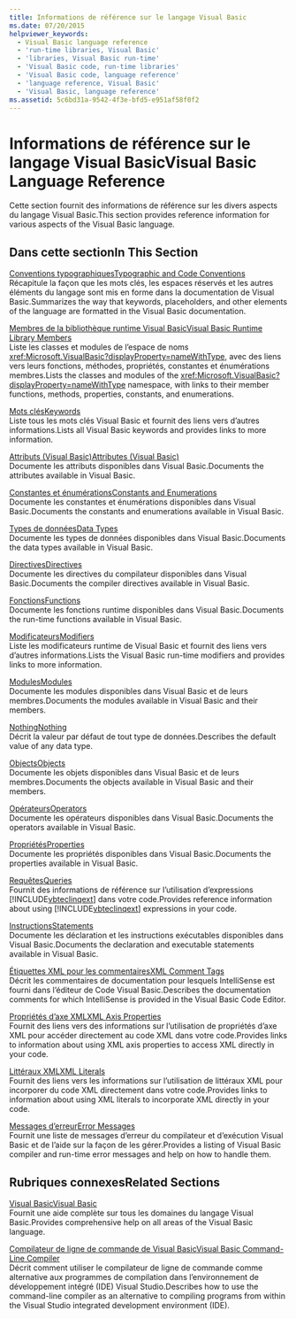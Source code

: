 ```yaml
---
title: Informations de référence sur le langage Visual Basic
ms.date: 07/20/2015
helpviewer_keywords:
  - Visual Basic language reference
  - 'run-time libraries, Visual Basic'
  - 'libraries, Visual Basic run-time'
  - 'Visual Basic code, run-time libraries'
  - 'Visual Basic code, language reference'
  - 'language reference, Visual Basic'
  - 'Visual Basic, language reference'
ms.assetid: 5c6bd31a-9542-4f3e-bfd5-e951af58f0f2
---
```

# <a name="visual-basic-language-reference"></a><span data-ttu-id="6b0c4-102">Informations de référence sur le langage Visual Basic</span><span class="sxs-lookup"><span data-stu-id="6b0c4-102">Visual Basic Language Reference</span></span>
<span data-ttu-id="6b0c4-103">Cette section fournit des informations de référence sur les divers aspects du langage Visual Basic.</span><span class="sxs-lookup"><span data-stu-id="6b0c4-103">This section provides reference information for various aspects of the Visual Basic language.</span></span>  
  
## <a name="in-this-section"></a><span data-ttu-id="6b0c4-104">Dans cette section</span><span class="sxs-lookup"><span data-stu-id="6b0c4-104">In This Section</span></span>  
 [<span data-ttu-id="6b0c4-105">Conventions typographiques</span><span class="sxs-lookup"><span data-stu-id="6b0c4-105">Typographic and Code Conventions</span></span>](../../visual-basic/language-reference/typographic-and-code-conventions.md)  
 <span data-ttu-id="6b0c4-106">Récapitule la façon que les mots clés, les espaces réservés et les autres éléments du langage sont mis en forme dans la documentation de Visual Basic.</span><span class="sxs-lookup"><span data-stu-id="6b0c4-106">Summarizes the way that keywords, placeholders, and other elements of the language are formatted in the Visual Basic documentation.</span></span>  
  
 [<span data-ttu-id="6b0c4-107">Membres de la bibliothèque runtime Visual Basic</span><span class="sxs-lookup"><span data-stu-id="6b0c4-107">Visual Basic Runtime Library Members</span></span>](../../visual-basic/language-reference/runtime-library-members.md)  
 <span data-ttu-id="6b0c4-108">Liste les classes et modules de l’espace de noms <xref:Microsoft.VisualBasic?displayProperty=nameWithType>, avec des liens vers leurs fonctions, méthodes, propriétés, constantes et énumérations membres.</span><span class="sxs-lookup"><span data-stu-id="6b0c4-108">Lists the classes and modules of the <xref:Microsoft.VisualBasic?displayProperty=nameWithType> namespace, with links to their member functions, methods, properties, constants, and enumerations.</span></span>  
  
 [<span data-ttu-id="6b0c4-109">Mots clés</span><span class="sxs-lookup"><span data-stu-id="6b0c4-109">Keywords</span></span>](../../visual-basic/language-reference/keywords/index.md)  
 <span data-ttu-id="6b0c4-110">Liste tous les mots clés Visual Basic et fournit des liens vers d’autres informations.</span><span class="sxs-lookup"><span data-stu-id="6b0c4-110">Lists all Visual Basic keywords and provides links to more information.</span></span>  
  
 [<span data-ttu-id="6b0c4-111">Attributs (Visual Basic)</span><span class="sxs-lookup"><span data-stu-id="6b0c4-111">Attributes (Visual Basic)</span></span>](../../visual-basic/language-reference/attributes.md)  
 <span data-ttu-id="6b0c4-112">Documente les attributs disponibles dans Visual Basic.</span><span class="sxs-lookup"><span data-stu-id="6b0c4-112">Documents the attributes available in Visual Basic.</span></span>  
  
 [<span data-ttu-id="6b0c4-113">Constantes et énumérations</span><span class="sxs-lookup"><span data-stu-id="6b0c4-113">Constants and Enumerations</span></span>](../../visual-basic/language-reference/constants-and-enumerations.md)  
 <span data-ttu-id="6b0c4-114">Documente les constantes et énumérations disponibles dans Visual Basic.</span><span class="sxs-lookup"><span data-stu-id="6b0c4-114">Documents the constants and enumerations available in Visual Basic.</span></span>  
  
 [<span data-ttu-id="6b0c4-115">Types de données</span><span class="sxs-lookup"><span data-stu-id="6b0c4-115">Data Types</span></span>](../../visual-basic/language-reference/data-types/index.md)  
 <span data-ttu-id="6b0c4-116">Documente les types de données disponibles dans Visual Basic.</span><span class="sxs-lookup"><span data-stu-id="6b0c4-116">Documents the data types available in Visual Basic.</span></span>  
  
 [<span data-ttu-id="6b0c4-117">Directives</span><span class="sxs-lookup"><span data-stu-id="6b0c4-117">Directives</span></span>](../../visual-basic/language-reference/directives/index.md)  
 <span data-ttu-id="6b0c4-118">Documente les directives du compilateur disponibles dans Visual Basic.</span><span class="sxs-lookup"><span data-stu-id="6b0c4-118">Documents the compiler directives available in Visual Basic.</span></span>  
  
 [<span data-ttu-id="6b0c4-119">Fonctions</span><span class="sxs-lookup"><span data-stu-id="6b0c4-119">Functions</span></span>](../../visual-basic/language-reference/functions/index.md)  
 <span data-ttu-id="6b0c4-120">Documente les fonctions runtime disponibles dans Visual Basic.</span><span class="sxs-lookup"><span data-stu-id="6b0c4-120">Documents the run-time functions available in Visual Basic.</span></span>  
  
 [<span data-ttu-id="6b0c4-121">Modificateurs</span><span class="sxs-lookup"><span data-stu-id="6b0c4-121">Modifiers</span></span>](../../visual-basic/language-reference/modifiers/index.md)  
 <span data-ttu-id="6b0c4-122">Liste les modificateurs runtime de Visual Basic et fournit des liens vers d’autres informations.</span><span class="sxs-lookup"><span data-stu-id="6b0c4-122">Lists the Visual Basic run-time modifiers and provides links to more information.</span></span>  
  
 [<span data-ttu-id="6b0c4-123">Modules</span><span class="sxs-lookup"><span data-stu-id="6b0c4-123">Modules</span></span>](../../visual-basic/language-reference/modules.md)  
 <span data-ttu-id="6b0c4-124">Documente les modules disponibles dans Visual Basic et de leurs membres.</span><span class="sxs-lookup"><span data-stu-id="6b0c4-124">Documents the modules available in Visual Basic and their members.</span></span>  
  
 [<span data-ttu-id="6b0c4-125">Nothing</span><span class="sxs-lookup"><span data-stu-id="6b0c4-125">Nothing</span></span>](../../visual-basic/language-reference/nothing.md)  
 <span data-ttu-id="6b0c4-126">Décrit la valeur par défaut de tout type de données.</span><span class="sxs-lookup"><span data-stu-id="6b0c4-126">Describes the default value of any data type.</span></span>  
  
 [<span data-ttu-id="6b0c4-127">Objects</span><span class="sxs-lookup"><span data-stu-id="6b0c4-127">Objects</span></span>](../../visual-basic/language-reference/objects/index.md)  
 <span data-ttu-id="6b0c4-128">Documente les objets disponibles dans Visual Basic et de leurs membres.</span><span class="sxs-lookup"><span data-stu-id="6b0c4-128">Documents the objects available in Visual Basic and their members.</span></span>  
  
 [<span data-ttu-id="6b0c4-129">Opérateurs</span><span class="sxs-lookup"><span data-stu-id="6b0c4-129">Operators</span></span>](../../visual-basic/language-reference/operators/index.md)  
 <span data-ttu-id="6b0c4-130">Documente les opérateurs disponibles dans Visual Basic.</span><span class="sxs-lookup"><span data-stu-id="6b0c4-130">Documents the operators available in Visual Basic.</span></span>  
  
 [<span data-ttu-id="6b0c4-131">Propriétés</span><span class="sxs-lookup"><span data-stu-id="6b0c4-131">Properties</span></span>](../../visual-basic/language-reference/properties.md)  
 <span data-ttu-id="6b0c4-132">Documente les propriétés disponibles dans Visual Basic.</span><span class="sxs-lookup"><span data-stu-id="6b0c4-132">Documents the properties available in Visual Basic.</span></span>  
  
 [<span data-ttu-id="6b0c4-133">Requêtes</span><span class="sxs-lookup"><span data-stu-id="6b0c4-133">Queries</span></span>](../../visual-basic/language-reference/queries/index.md)  
 <span data-ttu-id="6b0c4-134">Fournit des informations de référence sur l’utilisation d’expressions [!INCLUDE[vbteclinqext](~/includes/vbteclinqext-md.md)] dans votre code.</span><span class="sxs-lookup"><span data-stu-id="6b0c4-134">Provides reference information about using [!INCLUDE[vbteclinqext](~/includes/vbteclinqext-md.md)] expressions in your code.</span></span>  
  
 [<span data-ttu-id="6b0c4-135">Instructions</span><span class="sxs-lookup"><span data-stu-id="6b0c4-135">Statements</span></span>](../../visual-basic/language-reference/statements/index.md)  
 <span data-ttu-id="6b0c4-136">Documente les déclaration et les instructions exécutables disponibles dans Visual Basic.</span><span class="sxs-lookup"><span data-stu-id="6b0c4-136">Documents the declaration and executable statements available in Visual Basic.</span></span>  
  
 [<span data-ttu-id="6b0c4-137">Étiquettes XML pour les commentaires</span><span class="sxs-lookup"><span data-stu-id="6b0c4-137">XML Comment Tags</span></span>](../../visual-basic/language-reference/xmldoc/index.md)  
 <span data-ttu-id="6b0c4-138">Décrit les commentaires de documentation pour lesquels IntelliSense est fourni dans l’éditeur de Code Visual Basic.</span><span class="sxs-lookup"><span data-stu-id="6b0c4-138">Describes the documentation comments for which IntelliSense is provided in the Visual Basic Code Editor.</span></span>  
  
 [<span data-ttu-id="6b0c4-139">Propriétés d’axe XML</span><span class="sxs-lookup"><span data-stu-id="6b0c4-139">XML Axis Properties</span></span>](../../visual-basic/language-reference/xml-axis/index.md)  
 <span data-ttu-id="6b0c4-140">Fournit des liens vers des informations sur l’utilisation de propriétés d’axe XML pour accéder directement au code XML dans votre code.</span><span class="sxs-lookup"><span data-stu-id="6b0c4-140">Provides links to information about using XML axis properties to access XML directly in your code.</span></span>  
  
 [<span data-ttu-id="6b0c4-141">Littéraux XML</span><span class="sxs-lookup"><span data-stu-id="6b0c4-141">XML Literals</span></span>](../../visual-basic/language-reference/xml-literals/index.md)  
 <span data-ttu-id="6b0c4-142">Fournit des liens vers les informations sur l’utilisation de littéraux XML pour incorporer du code XML directement dans votre code.</span><span class="sxs-lookup"><span data-stu-id="6b0c4-142">Provides links to information about using XML literals to incorporate XML directly in your code.</span></span>  
  
 [<span data-ttu-id="6b0c4-143">Messages d’erreur</span><span class="sxs-lookup"><span data-stu-id="6b0c4-143">Error Messages</span></span>](../../visual-basic/language-reference/error-messages/index.md)  
 <span data-ttu-id="6b0c4-144">Fournit une liste de messages d’erreur du compilateur et d’exécution Visual Basic et de l’aide sur la façon de les gérer.</span><span class="sxs-lookup"><span data-stu-id="6b0c4-144">Provides a listing of Visual Basic compiler and run-time error messages and help on how to handle them.</span></span>  
  
## <a name="related-sections"></a><span data-ttu-id="6b0c4-145">Rubriques connexes</span><span class="sxs-lookup"><span data-stu-id="6b0c4-145">Related Sections</span></span>  
 [<span data-ttu-id="6b0c4-146">Visual Basic</span><span class="sxs-lookup"><span data-stu-id="6b0c4-146">Visual Basic</span></span>](../../visual-basic/index.md)  
 <span data-ttu-id="6b0c4-147">Fournit une aide complète sur tous les domaines du langage Visual Basic.</span><span class="sxs-lookup"><span data-stu-id="6b0c4-147">Provides comprehensive help on all areas of the Visual Basic language.</span></span>  
  
 [<span data-ttu-id="6b0c4-148">Compilateur de ligne de commande de Visual Basic</span><span class="sxs-lookup"><span data-stu-id="6b0c4-148">Visual Basic Command-Line Compiler</span></span>](../../visual-basic/reference/command-line-compiler/index.md)  
 <span data-ttu-id="6b0c4-149">Décrit comment utiliser le compilateur de ligne de commande comme alternative aux programmes de compilation dans l’environnement de développement intégré (IDE) Visual Studio.</span><span class="sxs-lookup"><span data-stu-id="6b0c4-149">Describes how to use the command-line compiler as an alternative to compiling programs from within the Visual Studio integrated development environment (IDE).</span></span>
